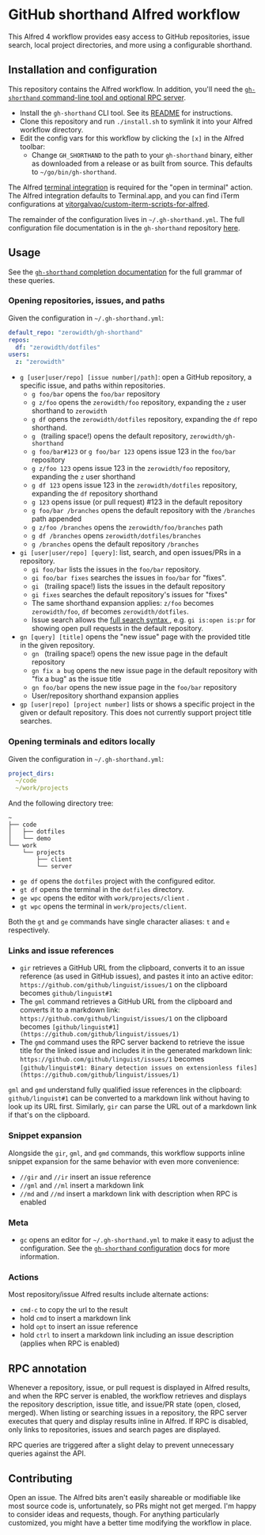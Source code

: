 # GitHub shorthand Alfred workflow

This Alfred 4 workflow provides easy access to GitHub repositories, issue search, local project directories, and more using a configurable shorthand.

## Installation and configuration

This repository contains the Alfred workflow. In addition, you'll need the [`gh-shorthand` command-line tool and optional RPC server](https://github.com/zerowidth/gh-shorthand).

* Install the `gh-shorthand` CLI tool. See its [README](https://github.com/zerowidth/gh-shorthand#installation) for instructions.
* Clone this repository and run `./install.sh` to symlink it into your Alfred workflow directory.
* Edit the config vars for this workflow by clicking the `[x]` in the Alfred toolbar:
  * Change `GH_SHORTHAND` to the path to your `gh-shorthand` binary, either as downloaded from a release or as built from source. This defaults to `~/go/bin/gh-shorthand`.

The Alfred [terminal integration](https://www.alfredapp.com/help/features/terminal/) is required for the "open in terminal" action. The Alfred integration defaults to Terminal.app, and you can find iTerm configurations at [vitorgalvao/custom-iterm-scripts-for-alfred](https://github.com/vitorgalvao/custom-iterm-scripts-for-alfred).

The remainder of the configuration lives in `~/.gh-shorthand.yml`. The full configuration file documentation is in the `gh-shorthand` repository [here](https://github.com/zerowidth/gh-shorthand#configuration).

## Usage

See the [`gh-shorthand` completion documentation](https://github.com/zerowidth/gh-shorthand#completion) for the full grammar of these queries.

### Opening repositories, issues, and paths

Given the configuration in `~/.gh-shorthand.yml`:

```yml
default_repo: "zerowidth/gh-shorthand"
repos:
  df: "zerowidth/dotfiles"
users:
  z: "zerowidth"
```

* `g [user|user/repo] [issue number|/path]`: open a GitHub repository, a specific issue, and paths within repositories.
    * `g foo/bar` opens the `foo/bar` repository
    * `g z/foo` opens the `zerowidth/foo`  repository, expanding the `z` user shorthand to `zerowidth`
    * `g df` opens the `zerowidth/dotfiles` repository, expanding the `df` repo shorthand.
    * `g ` (trailing space!) opens the default repository, `zerowidth/gh-shorthand`
    * `g foo/bar#123` or `g foo/bar 123` opens issue 123 in the `foo/bar` repository
    * `g z/foo 123` opens issue 123 in the `zerowidth/foo` repository, expanding the `z` user shorthand
    * `g df 123` opens issue 123 in the `zerowidth/dotfiles` repository, expanding the `df` repository shorthand
    * `g 123` opens issue (or pull request) #123 in the default repository
    * `g foo/bar /branches` opens the default repository with the `/branches` path appended
    * `g z/foo /branches` opens the `zerowidth/foo/branches` path
    * `g df /branches` opens `zerowidth/dotfiles/branches`
    * `g /branches` opens the default repository `/branches`
* `gi [user|user/repo] [query]`: list, search, and open issues/PRs in a repository.
    * `gi foo/bar` lists the issues in the `foo/bar` repository.
    * `gi foo/bar fixes` searches the issues in `foo/bar` for "fixes".
    * `gi ` (trailing space!) lists the issues in the default repository
    * `gi fixes` searches the default repository's issues for "fixes"
    * The same shorthand expansion applies: `z/foo` becomes `zerowidth/foo`, `df` becomes `zerowidth/dotfiles`.
    * Issue search allows the [full search syntax ](https://help.github.com/articles/searching-issues-and-pull-requests/), e.g. `gi is:open is:pr` for showing open pull requests in the default repository.
* `gn [query] [title]` opens the "new issue" page with the provided title in the given repository.
    * `gn ` (trailing space!) opens the new issue page in the default repository
    * `gn fix a bug` opens the new issue page in the default repository with "fix a bug" as the issue title
    * `gn foo/bar` opens the new issue page in the `foo/bar` repository
    * User/repository shorthand expansion applies
* `gp [user|repo] [project number]` lists or shows a specific project in the given or default repository. This does not currently support project title searches.

### Opening terminals and editors locally

Given the configuration in `~/.gh-shorthand.yml`:

```yaml
project_dirs:
  ~/code
  ~/work/projects
```

And the following directory tree:

```
~
├── code
│   ├── dotfiles
│   └── demo
└── work
    └── projects
        ├── client
        └── server
```

* `ge df` opens the `dotfiles` project with the configured editor.
* `gt df` opens the terminal in the `dotfiles` directory.
* `ge wpc` opens the editor with `work/projects/client` .
* `gt wpc` opens the terminal in `work/projects/client`.

Both the `gt` and `ge` commands have single character aliases: `t` and `e` respectively.

### Links and issue references

* `gir` retrieves a GitHub URL from the clipboard, converts it to an issue reference (as used in GitHub issues), and pastes it into an active editor: `https://github.com/github/linguist/issues/1` on the clipboard becomes `github/linguist#1`
* The `gml` command retrieves a GitHub URL from the clipboard and converts it to a markdown link: `https://github.com/github/linguist/issues/1`  on the clipboard becomes `[github/linguist#1](https://github.com/github/linguist/issues/1)`
* The `gmd` command uses the RPC server backend to retrieve the issue title for the linked issue and includes it in the generated markdown link: `https://github.com/github/linguist/issues/1` becomes `[github/linguist#1: Binary detection issues on extensionless files](https://github.com/github/linguist/issues/1)`

`gml` and `gmd` understand fully qualified issue references in the clipboard: `github/linguist#1` can be converted to a markdown link without having to look up its URL first. Similarly, `gir` can parse the URL out of a markdown link if that's on the clipboard.

### Snippet expansion

Alongside the `gir`, `gml`, and `gmd` commands, this workflow supports inline snippet expansion for the same behavior with even more convenience:

* `//gir` and `//ir` insert an issue reference
* `//gml` and `//ml` insert a markdown link
* `//md` and `//md` insert a markdown link with description when RPC is enabled

### Meta

* `gc` opens an editor for `~/.gh-shorthand.yml` to make it easy to adjust the configuration. See the [`gh-shorthand` configuration](https://github.com/zerowidth/gh-shorthand#configuration) docs for more information.

### Actions

Most repository/issue Alfred results include alternate actions:

* `cmd-c` to copy the url to the result
* hold `cmd` to insert a markdown link
* hold `opt` to insert an issue reference
* hold `ctrl` to insert a markdown link including an issue description (applies when RPC is enabled)

## RPC annotation

Whenever a repository, issue, or pull request is displayed in Alfred results, and when the RPC server is enabled, the workflow retrieves and displays the repository description, issue title, and issue/PR state (open, closed, merged). When listing or searching issues in a repository, the RPC server executes that query and display results inline in Alfred. If RPC is disabled, only links to repositories, issues and search pages are displayed.

RPC queries are triggered after a slight delay to prevent unnecessary queries against the API.

## Contributing

Open an issue. The Alfred bits aren't easily shareable or modifiable like most source code is, unfortunately, so PRs might not get merged. I'm happy to consider ideas and requests, though. For anything particularly customized, you might have a better time  modifying the workflow in place.

